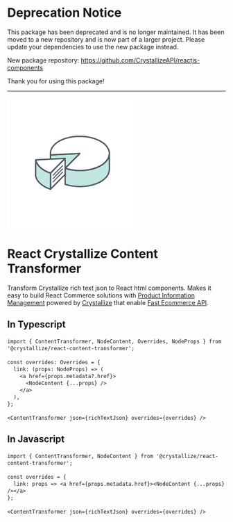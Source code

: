 # Deprecation Notice

This package has been deprecated and is no longer maintained. It has been moved to a new repository and is now part of a larger project. Please update your dependencies to use the new package instead.

New package repository: https://github.com/CrystallizeAPI/reactjs-components

Thank you for using this package!

--- 

![alt text](https://raw.githubusercontent.com/CrystallizeAPI/react-content-transformer/HEAD/media/logo.png 'Pie with slice')

# React Crystallize Content Transformer

Transform Crystallize rich text json to React html components. Makes it easy to build React Commerce solutions with [Product Information Management](https://crystallize.com/product/product-information-management) powered by [Crystallize](https://crystallize.com) that enable [Fast Ecommerce API](https://crystallize.com/product/graphql-commerce-api).

## In Typescript

```
import { ContentTransformer, NodeContent, Overrides, NodeProps } from '@crystallize/react-content-transformer';

const overrides: Overrides = {
  link: (props: NodeProps) => (
    <a href={props.metadata?.href}>
      <NodeContent {...props} />
    </a>
  ),
};

<ContentTransformer json={richTextJson} overrides={overrides} />
```

## In Javascript

```
import { ContentTransformer, NodeContent } from '@crystallize/react-content-transformer';

const overrides = {
  link: props => <a href={props.metadata.href}><NodeContent {...props} /></a>
};

<ContentTransformer json={richTextJson} overrides={overrides} />
```
